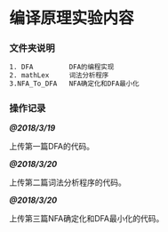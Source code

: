 # 编译原理实验内容

### 文件夹说明

```txt
1. DFA         DFA的编程实现
2. mathLex     词法分析程序
3.NFA_To_DFA   NFA确定化和DFA最小化
```

### 操作记录

***@2018/3/19***

上传第一篇DFA的代码。

***@2018/3/20***

上传第二篇词法分析程序的代码。

***@2018/3/20***

上传第三篇NFA确定化和DFA最小化的代码。
